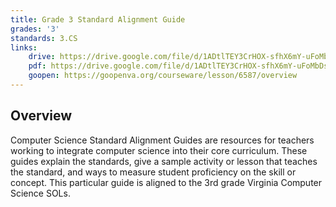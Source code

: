 ```yaml
---
title: Grade 3 Standard Alignment Guide
grades: '3'
standards: 3.CS
links:
    drive: https://drive.google.com/file/d/1ADtlTEY3CrHOX-sfhX6mY-uFoMbDs1TX/view?usp=drive_link
    pdf: https://drive.google.com/file/d/1ADtlTEY3CrHOX-sfhX6mY-uFoMbDs1TX/view?usp=drive_link
    goopen: https://goopenva.org/courseware/lesson/6587/overview 
---
```


## Overview

Computer Science Standard Alignment Guides are resources for teachers working to integrate computer science into their core curriculum. These guides explain the standards, give a sample activity or lesson that teaches the standard, and ways to measure student proficiency on the skill or concept. This particular guide is aligned to the 3rd grade Virginia Computer Science SOLs.